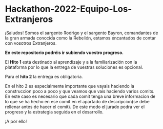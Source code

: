 # Hackathon-2022-Equipo-Los-Extranjeros
¡Saludos! Somos el sargento Rodrigo y el sargento Bayron, comandantes de la gran armada conocida como la Rebelión, estamos encantados de contar con vosotros Extranjeros.

**En este repositorio podréis ir subiendo vuestro progreso.**

El **Hito 1** está destinado al aprendizaje y a la familiarización con la plataforma por lo que la entrega de vuestras soluciones es opcional.

Para el **hito 2** la entrega es obligatoria.

En el hito 2 es especialmente importante que vayais haciendo la construccion poco a poco y que veamos que vais haciendo varios comits. En este caso es necesario que cada comit tenga una breve informacion de lo que se ha hecho en ese comit en el apartado de descripcion(se debe rellenar antes de hacer el comit). De este modo el jurado podra ver el progreso y la estrategia seguida en el desarrollo.

¡A por ello!

